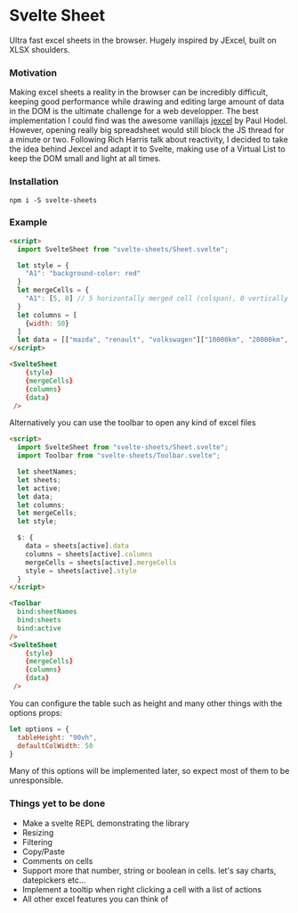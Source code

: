 # Svelte Sheet
Ultra fast excel sheets in the browser. Hugely inspired by JExcel, built on XLSX shoulders.

### Motivation
Making excel sheets a reality in the browser can be incredibly difficult, keeping good performance while drawing and editing large amount of data in the DOM is the ultimate challenge for a web developper.
The best implementation I could find was the awesome vanillajs [jexcel](https://github.com/jspreadsheet/jexcel) by Paul Hodel. <br/>
However, opening really big spreadsheet would still block the JS thread for a minute or two.
Following Rich Harris talk about reactivity, I decided to take the idea behind Jexcel and adapt it to Svelte, making use of a Virtual List to keep the DOM small and light at all times.

### Installation

`npm i -S svelte-sheets`

### Example

```html
<script>
  import SvelteSheet from "svelte-sheets/Sheet.svelte";

  let style = {
    "A1": "background-color: red"
  }
  let mergeCells = {
    "A1": [5, 0] // 5 horizontally merged cell (colspan), 0 vertically merged cells (rowspan)
  }
  let columns = [
    {width: 50}
  ]
  let data = [["mazda", "renault", "volkswagen"]["10000km", "20000km", "300000km"]];
</script>

<SvelteSheet
    {style}
    {mergeCells}
    {columns}
    {data}
 />
 ```

Alternatively you can use the toolbar to open any kind of excel files

```html
<script>
  import SvelteSheet from "svelte-sheets/Sheet.svelte";
  import Toolbar from "svelte-sheets/Toolbar.svelte";

  let sheetNames;
  let sheets;
  let active;
  let data;
  let columns;
  let mergeCells;
  let style;

  $: {
    data = sheets[active].data
    columns = sheets[active].columns
    mergeCells = sheets[active].mergeCells
    style = sheets[active].style
  }
</script>

<Toolbar
  bind:sheetNames
  bind:sheets
  bind:active
/>
<SvelteSheet
    {style}
    {mergeCells}
    {columns}
    {data}
 />
```

You can configure the table such as height and many other things with the options props:

```js
let options = {
  tableHeight: "90vh",
  defaultColWidth: 50
}
```

Many of this options will be implemented later, so expect most of them to be unresponsible.

### Things yet to be done

- Make a svelte REPL demonstrating the library
- Resizing
- Filtering
- Copy/Paste
- Comments on cells
- Support more that number, string or boolean in cells. let's say charts, datepickers etc...
- Implement a tooltip when right clicking a cell with a list of actions
- All other excel features you can think of
